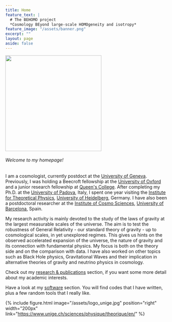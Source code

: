 ```yaml
---
title: Home
feature_text: |
  # The BEHOMO project
  *Cosmology BEyond large-scale HOMOgeneity and isotropy*
feature_image: "/assets/banner.png"
excerpt: ""
layout: page
aside: false
---
```


<!-- {% include figure.html image="/assets/profile.jpeg" position="left" width="299px" %} -->

<img src="assets/void.gif" position="left" width="299px" >

###### Welcome to my homepage!  

I am a cosmologist, currently postdoct at the [University of Geneva](https://www.unige.ch/). Previously, I was holding a Beecroft fellowship at the [University of Oxford](https://www2.physics.ox.ac.uk/) and a junior research fellowship at [Queen's College](https://www.queens.ox.ac.uk/). After completing my Ph.D. at the [University of Padova](https://www.unipd.it/), Italy, I spent one year visiting the [Institute for Theoretical Physics](https://www.thphys.uni-heidelberg.de/index.php?lang=e), [University of Heidelberg](https://www.uni-heidelberg.de/en), Germany. I have also been a postdoctoral researcher at the [Institute of Cosmo Sciences](http://icc.ub.edu/), [University of Barcelona](https://www.ub.edu/web/ub/en/index.html?), Spain.

My research activity is mainly devoted to the study of the laws of gravity at the largest measurable scales of the universe. The aim is to test the robustness of General Relativity - our standard theory of gravity - up to cosmological scales, in yet unexplored regimes. This gives us hints on the observed accelerated expansion of the universe, the nature of gravity and its connection with fundamental physics. My focus is both on the theory side and on the comparison with data. I have also worked on other topics such as Black Hole physics, Gravitational Waves and their implication in alternative theories of gravity and neutrino physics in cosmology.

Check out my [research & publications](/research_and_publications/) section, if you want some more detail about my academic interests.

Have a look at my [software](/software/) section. You will find codes that I have written, plus a few random tools that I really like.


{% include figure.html image="/assets/logo_unige.jpg" position="right" width="200px" link="https://www.unige.ch/sciences/physique/theorique/en/" %}
<!-- {% include figure.html image="/assets/oxford_logo.png" position="right" width="115px" link="https://www2.physics.ox.ac.uk/" %}{% include figure.html image="/assets/queens_logo.png" position="right" width="100px" link="https://www.queens.ox.ac.uk/" %} -->


<!-- {% capture link %}{{ site.links.orcid }}{% endcapture %}{% include button_ai.html link=link text="ORCID" icon="orcid" color="#a6ce39" %}
{% capture link %}{{ site.links.researcherid }}{% endcapture %}{% include button_ai.html link=link text="ResearcherID" icon="researcherid" color="#336699" %}
{% capture link %}{{ site.links.researchgate }}{% endcapture %}{% include button_ai.html link=link text="ResearchGate" icon="researchgate" color="#00ccbb" %}
{% capture link %}{{ site.links.linkedin }}{% endcapture %}{% include button.html link=link text="LinkedIn" icon="linkedin" color="#0077b5" %}
{% capture link %}{{ site.links.link }}{% endcapture %}{% include button.html link=link text="This Site" icon="link" color="" %} -->
